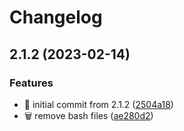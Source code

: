 # Changelog

## 2.1.2 (2023-02-14)


### Features

* 🎉 initial commit from 2.1.2 ([2504a18](https://github.com/AnzhiZhang/mirai-console-loader-docker/commit/2504a181d2ffd9de78551912a7658bd7f477cea0))
* 🗑️ remove bash files ([ae280d2](https://github.com/AnzhiZhang/mirai-console-loader-docker/commit/ae280d25f51f1fb9026a904cac1c05ed9de732ff))
